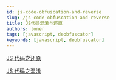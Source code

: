 ```yaml
---
id: js-code-obfuscation-and-reverse
slug: /js-code-obfuscation-and-reverse
title: JS代码混淆与还原
authors: loner
tags: [javascript, deobfuscator]
keywords: [javascript, deobfuscator]
---
```


<!-- truncate -->

[JS 代码之还原](/blog/js-code-deobfuscator)

[JS 代码之混淆](/blog/js-code-obfuscator)
